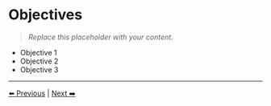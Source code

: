 # Objectives

> _Replace this placeholder with your content._


- Objective 1
- Objective 2
- Objective 3


---
[⬅️ Previous](../02-introduction/purpose-and-description.md) | [Next ➡️](../02-introduction/scope-and-limitations.md)
